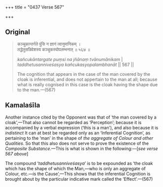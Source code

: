 +++
title = "0437 Verse 567"

+++
## Original 
>
> कञ्चुकान्तर्गते पुंसि न ज्ञानं त्वानुमानिकम् ।  
> तद्धेतुसन्निवेशस्य कञ्चुकस्योपलम्भनात् ॥ ५६७ ॥ 
>
> *kañcukāntargate puṃsi na jñānaṃ tvānumānikam* \|  
> *taddhetusanniveśasya kañcukasyopalambhanāt* \|\| 567 \|\| 
>
> The cognition that appears in the case of the man covered by the cloak is inferential, and does not appertain to the man at all; because what is really cognised in this case is the cloak having the shape due to the man.—(567)



## Kamalaśīla

Another instance cited by the Opponent was that of ‘the man covered by a cloak’,—That also cannot be regarded as ‘Perception’; because it is accompanied by a verbal expression (‘this is a man’), and also because it is *indistinct* It can at best be regarded only as an ‘Inferential Cognition’, as pertaining to the ‘man’ in the shape of *the aggregate of Colour and other Qualities*. So that this also does not serve to prove the existence of the *Composite Substance*.—This is what is shown in the following:—[*see verse 567 above*]

The compound ‘*taddhetusanniveśasya*’ is to be expounded as ‘the cloak which has the shape of which the Man,—who is only an aggregate of Colour, etc.—is the Cause’,—This shows that the inferential Cognition is brought about by the particular indicative mark called the ‘Effect’.—(567)


